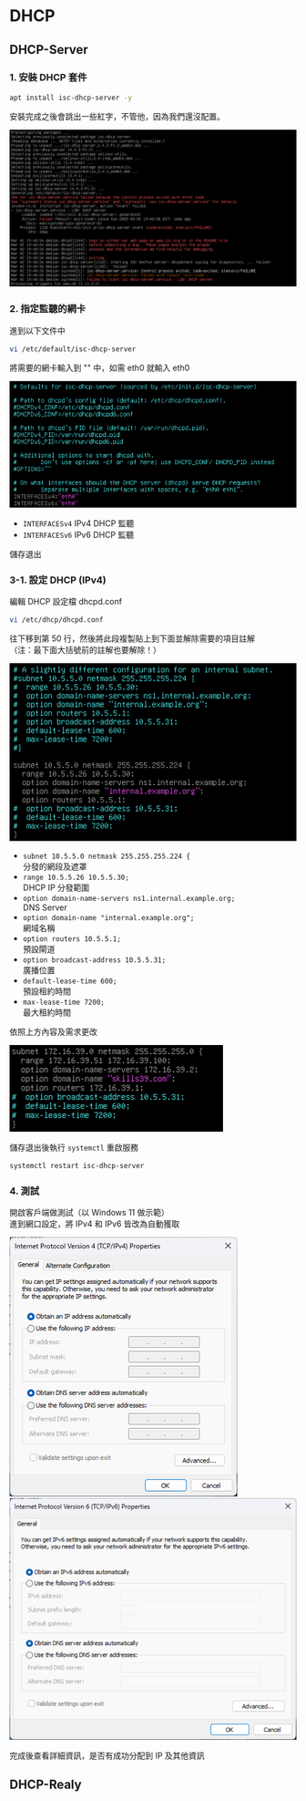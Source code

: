# DHCP

## DHCP-Server

### 1. 安裝 DHCP 套件

```bash
apt install isc-dhcp-server -y
```

安裝完成之後會跳出一些紅字，不管他，因為我們還沒配置。

![image](Files/DHCP/1.png)

### 2. 指定監聽的網卡

進到以下文件中

```bash
vi /etc/default/isc-dhcp-server
```

將需要的網卡輸入到 "" 中，如需 eth0 就輸入 eth0

![image](Files/DHCP/2.png)

- `INTERFACESv4` IPv4 DHCP 監聽
- `INTERFACESv6` IPv6 DHCP 監聽

儲存退出

### 3-1. 設定 DHCP (IPv4)

編輯 DHCP 設定檔 dhcpd.conf

```bash
vi /etc/dhcp/dhcpd.conf
```

往下移到第 50 行，然後將此段複製貼上到下面並解除需要的項目註解</br>
（注：最下面大括號前的註解也要解除！）

![image](Files/DHCP/3.png)

- `subnet 10.5.5.0 netmask 255.255.255.224 {`</br>
  分發的網段及遮罩
- `range 10.5.5.26 10.5.5.30;`</br>
  DHCP IP 分發範圍
- `option domain-name-servers ns1.internal.example.org;`</br>
  DNS Server
- `option domain-name "internal.example.org";`</br>
  網域名稱
- `option routers 10.5.5.1;`</br>
  預設閘道
- `option broadcast-address 10.5.5.31;`</br>
  廣播位置
- `default-lease-time 600;`</br>
  預設租約時間
- `max-lease-time 7200;`</br>
  最大租約時間

依照上方內容及需求更改

![image](Files/DHCP/4.png)

儲存退出後執行 `systemctl` 重啟服務

```bash
systemctl restart isc-dhcp-server
```

### 4. 測試

開啟客戶端做測試（以 Windows 11 做示範）</br>
進到網口設定，將 IPv4 和 IPv6 皆改為自動獲取

![image](Files/DHCP/5.png)![image](Files/DHCP/6.png)

完成後查看詳細資訊，是否有成功分配到 IP 及其他資訊

## DHCP-Realy
